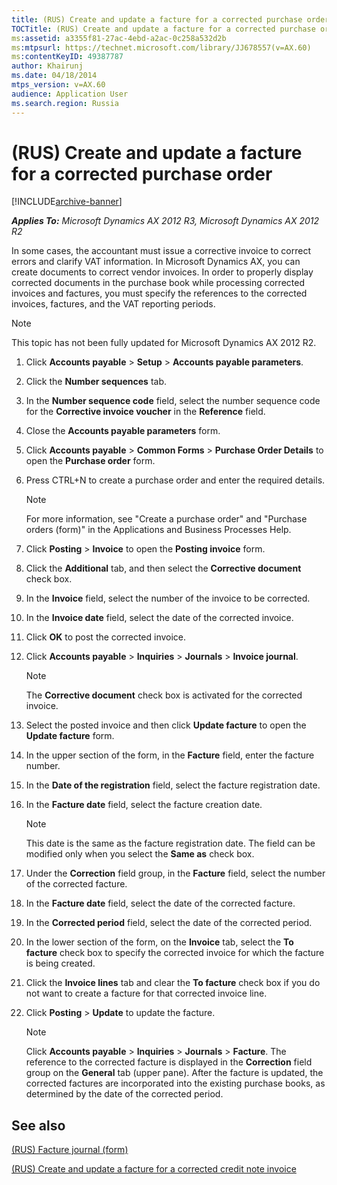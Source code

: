 ```yaml
---
title: (RUS) Create and update a facture for a corrected purchase order
TOCTitle: (RUS) Create and update a facture for a corrected purchase order
ms:assetid: a3355f81-27ac-4ebd-a2ac-0c258a532d2b
ms:mtpsurl: https://technet.microsoft.com/library/JJ678557(v=AX.60)
ms:contentKeyID: 49387787
author: Khairunj
ms.date: 04/18/2014
mtps_version: v=AX.60
audience: Application User
ms.search.region: Russia
---
```


# (RUS) Create and update a facture for a corrected purchase order 


[!INCLUDE[archive-banner](includes/archive-banner.md)]


_**Applies To:** Microsoft Dynamics AX 2012 R3, Microsoft Dynamics AX 2012 R2_

In some cases, the accountant must issue a corrective invoice to correct errors and clarify VAT information. In Microsoft Dynamics AX, you can create documents to correct vendor invoices. In order to properly display corrected documents in the purchase book while processing corrected invoices and factures, you must specify the references to the corrected invoices, factures, and the VAT reporting periods.


> [!NOTE]
> <P>This topic has not been fully updated for Microsoft Dynamics AX 2012 R2.</P>



1.  Click **Accounts payable** \> **Setup** \> **Accounts payable parameters**.

2.  Click the **Number sequences** tab.

3.  In the **Number sequence code** field, select the number sequence code for the **Corrective invoice voucher** in the **Reference** field.

4.  Close the **Accounts payable parameters** form.

5.  Click **Accounts payable** \> **Common Forms** \> **Purchase Order Details** to open the **Purchase order** form.

6.  Press CTRL+N to create a purchase order and enter the required details.
    

    > [!NOTE]
    > <P>For more information, see "Create a purchase order" and "Purchase orders (form)" in the Applications and Business Processes Help.</P>



7.  Click **Posting** \> **Invoice** to open the **Posting invoice** form.

8.  Click the **Additional** tab, and then select the **Corrective document** check box.

9.  In the **Invoice** field, select the number of the invoice to be corrected.

10. In the **Invoice date** field, select the date of the corrected invoice.

11. Click **OK** to post the corrected invoice.

12. Click **Accounts payable** \> **Inquiries** \> **Journals** \> **Invoice journal**.
    

    > [!NOTE]
    > <P>The <STRONG>Corrective document</STRONG> check box is activated for the corrected invoice.</P>



13. Select the posted invoice and then click **Update facture** to open the **Update facture** form.

14. In the upper section of the form, in the **Facture** field, enter the facture number.

15. In the **Date of the registration** field, select the facture registration date.

16. In the **Facture date** field, select the facture creation date.
    

    > [!NOTE]
    > <P>This date is the same as the facture registration date. The field can be modified only when you select the <STRONG>Same as</STRONG> check box.</P>



17. Under the **Correction** field group, in the **Facture** field, select the number of the corrected facture.

18. In the **Facture date** field, select the date of the corrected facture.

19. In the **Corrected period** field, select the date of the corrected period.

20. In the lower section of the form, on the **Invoice** tab, select the **To facture** check box to specify the corrected invoice for which the facture is being created.

21. Click the **Invoice lines** tab and clear the **To facture** check box if you do not want to create a facture for that corrected invoice line.

22. Click **Posting** \> **Update** to update the facture.
    

    > [!NOTE]
    > <P>Click <STRONG>Accounts payable</STRONG> &gt; <STRONG>Inquiries</STRONG> &gt; <STRONG>Journals</STRONG> &gt; <STRONG>Facture</STRONG>. The reference to the corrected facture is displayed in the <STRONG>Correction</STRONG> field group on the <STRONG>General</STRONG> tab (upper pane). After the facture is updated, the corrected factures are incorporated into the existing purchase books, as determined by the date of the corrected period.</P>



## See also

[(RUS) Facture journal (form)](https://technet.microsoft.com/library/jj923567\(v=ax.60\))

[(RUS) Create and update a facture for a corrected credit note invoice](rus-create-and-update-a-facture-for-a-corrected-credit-note-invoice.md)

  


